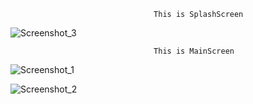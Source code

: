 



                                    This is SplashScreen
![Screenshot_3](https://github.com/SubhanSC/Timer/assets/124590824/1c7c749c-15c8-44ea-b1d0-cd782ff57e95)




                                    This is MainScreen
![Screenshot_1](https://github.com/SubhanSC/Timer/assets/124590824/275e9804-bb1e-46cf-becd-c40f6b95d8cb)







![Screenshot_2](https://github.com/SubhanSC/Timer/assets/124590824/e66e54c9-6c46-4781-b589-8acf69807bd7)
